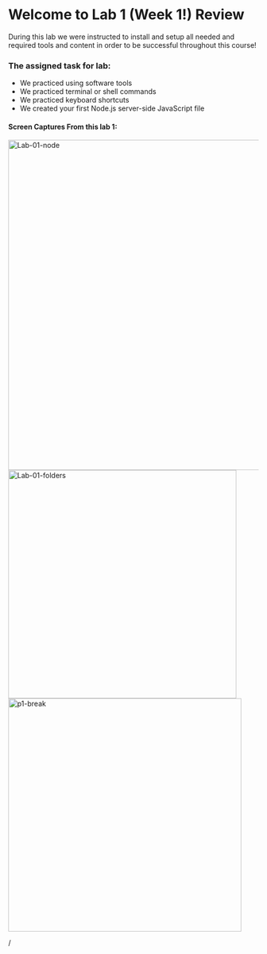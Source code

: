 # Welcome to Lab 1 (Week 1!) Review

During this lab we were instructed to install and setup all needed and required tools and content in order to be successful throughout this course!

### The assigned task for lab:
- We practiced using software tools
- We practiced terminal or shell commands
- We practiced keyboard shortcuts
- We created your first Node.js server-side JavaScript file



#### Screen Captures From this lab 1:
<img width="664" alt="Lab-01-node" src="https://user-images.githubusercontent.com/81718217/120875149-3b286480-c55f-11eb-965b-32b1592f9a87.png">


<img width="459" alt="Lab-01-folders" src="https://user-images.githubusercontent.com/81718217/120875152-424f7280-c55f-11eb-9662-f1f3c42d9ea6.png">


<img width="469" alt="p1-break" src="https://user-images.githubusercontent.com/81718217/120875160-4e3b3480-c55f-11eb-83bf-23bf951b0688.png">


/

